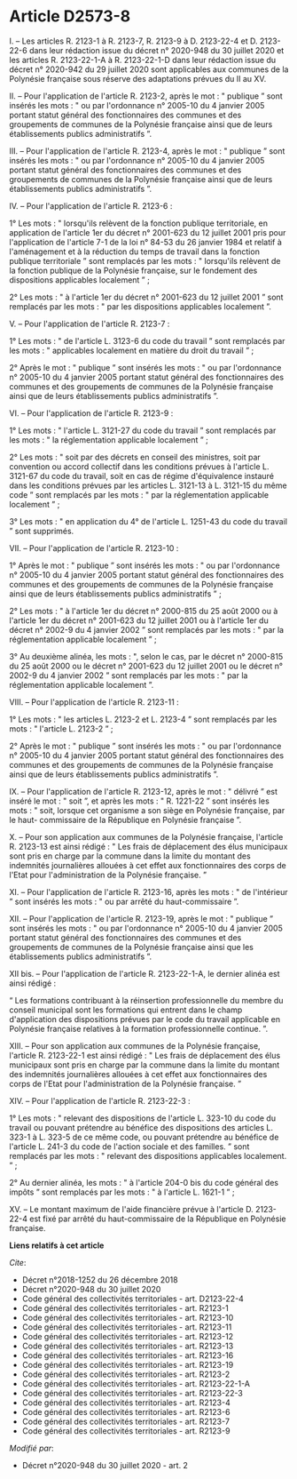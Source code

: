# Article D2573-8

I. – Les articles R. 2123-1 à R. 2123-7, R. 2123-9 à D. 2123-22-4 et D. 2123-22-6 dans leur rédaction issue du décret n°
2020-948 du 30 juillet 2020 et les articles R. 2123-22-1-A à R. 2123-22-1-D dans leur rédaction issue du décret n° 2020-942
du 29 juillet 2020 sont applicables aux communes de la Polynésie française sous réserve des adaptations prévues du II au XV. 

II. – Pour l'application de l'article R. 2123-2, après le mot : " publique ” sont insérés les mots : " ou par l'ordonnance n°
2005-10 du 4 janvier 2005 portant statut général des fonctionnaires des communes et des groupements de communes de la
Polynésie française ainsi que de leurs établissements publics administratifs ”. 

III. – Pour l'application de l'article R. 2123-4, après le mot : " publique ” sont insérés les mots : " ou par l'ordonnance
n° 2005-10 du 4 janvier 2005 portant statut général des fonctionnaires des communes et des groupements de communes de la
Polynésie française ainsi que de leurs établissements publics administratifs ”. 

IV. – Pour l'application de l'article R. 2123-6 : 

1° Les mots : " lorsqu'ils relèvent de la fonction publique territoriale, en application de l'article 1er du décret n°
2001-623 du 12 juillet 2001 pris pour l'application de l'article 7-1 de la loi n° 84-53 du 26 janvier 1984 et relatif à
l'aménagement et à la réduction du temps de travail dans la fonction publique territoriale ” sont remplacés par les mots : "
lorsqu'ils relèvent de la fonction publique de la Polynésie française, sur le fondement des dispositions applicables
localement ” ; 

2° Les mots : " à l'article 1er du décret n° 2001-623 du 12 juillet 2001 ” sont remplacés par les mots : " par les
dispositions applicables localement ”. 

V. – Pour l'application de l'article R. 2123-7 : 

1° Les mots : " de l'article L. 3123-6 du code du travail ” sont remplacés par les mots : " applicables localement en matière
du droit du travail ” ; 

2° Après le mot : " publique ” sont insérés les mots : " ou par l'ordonnance n° 2005-10 du 4 janvier 2005 portant statut
général des fonctionnaires des communes et des groupements de communes de la Polynésie française ainsi que de leurs
établissements publics administratifs ”. 

VI. – Pour l'application de l'article R. 2123-9 : 

1° Les mots : " l'article L. 3121-27 du code du travail ” sont remplacés par les mots : " la réglementation applicable
localement ” ; 

2° Les mots : " soit par des décrets en conseil des ministres, soit par convention ou accord collectif dans les conditions
prévues à l'article L. 3121-67 du code du travail, soit en cas de régime d'équivalence instauré dans les conditions prévues
par les articles L. 3121-13 à L. 3121-15 du même code ” sont remplacés par les mots : " par la réglementation applicable
localement ” ; 

3° Les mots : " en application du 4° de l'article L. 1251-43 du code du travail ” sont supprimés. 

VII. – Pour l'application de l'article R. 2123-10 : 

1° Après le mot : " publique ” sont insérés les mots : " ou par l'ordonnance n° 2005-10 du 4 janvier 2005 portant statut
général des fonctionnaires des communes et des groupements de communes de la Polynésie française ainsi que de leurs
établissements publics administratifs ” ; 

2° Les mots : " à l'article 1er du décret n° 2000-815 du 25 août 2000 ou à l'article 1er du décret n° 2001-623 du 12 juillet
2001 ou à l'article 1er du décret n° 2002-9 du 4 janvier 2002 ” sont remplacés par les mots : " par la réglementation
applicable localement ” ; 

3° Au deuxième alinéa, les mots : ", selon le cas, par le décret n° 2000-815 du 25 août 2000 ou le décret n° 2001-623 du 12
juillet 2001 ou le décret n° 2002-9 du 4 janvier 2002 ” sont remplacés par les mots : " par la réglementation applicable
localement ”. 

VIII. – Pour l'application de l'article R. 2123-11 : 

1° Les mots : " les articles L. 2123-2 et L. 2123-4 ” sont remplacés par les mots : " l'article L. 2123-2 ” ; 

2° Après le mot : " publique ” sont insérés les mots : " ou par l'ordonnance n° 2005-10 du 4 janvier 2005 portant statut
général des fonctionnaires des communes et des groupements de communes de la Polynésie française ainsi que de leurs
établissements publics administratifs ”. 

IX. – Pour l'application de l'article R. 2123-12, après le mot : " délivré ” est inséré le mot : " soit ”, et après les
mots : " R. 1221-22 ” sont insérés les mots : " soit, lorsque cet organisme a son siège en Polynésie française, par le haut-
commissaire de la République en Polynésie française ”. 

X. – Pour son application aux communes de la Polynésie française, l'article R. 2123-13 est ainsi rédigé : " Les frais de
déplacement des élus municipaux sont pris en charge par la commune dans la limite du montant des indemnités journalières
allouées à cet effet aux fonctionnaires des corps de l'Etat pour l'administration de la Polynésie française. ” 

XI. – Pour l'application de l'article R. 2123-16, après les mots : " de l'intérieur ” sont insérés les mots : " ou par arrêté
du haut-commissaire ”. 

XII. – Pour l'application de l'article R. 2123-19, après le mot : " publique ” sont insérés les mots : " ou par l'ordonnance
n° 2005-10 du 4 janvier 2005 portant statut général des fonctionnaires des communes et des groupements de communes de la
Polynésie française ainsi que les établissements publics administratifs ”. 

XII bis. – Pour l'application de l'article R. 2123-22-1-A, le dernier alinéa est ainsi rédigé : 

“ Les formations contribuant à la réinsertion professionnelle du membre du conseil municipal sont les formations qui entrent
dans le champ d'application des dispositions prévues par le code du travail applicable en Polynésie française relatives à la
formation professionnelle continue. ”. 

XIII. – Pour son application aux communes de la Polynésie française, l'article R. 2123-22-1 est ainsi rédigé : " Les frais de
déplacement des élus municipaux sont pris en charge par la commune dans la limite du montant des indemnités journalières
allouées à cet effet aux fonctionnaires des corps de l'Etat pour l'administration de la Polynésie française. ” 

XIV. – Pour l'application de l'article R. 2123-22-3 : 

1° Les mots : " relevant des dispositions de l'article L. 323-10 du code du travail ou pouvant prétendre au bénéfice des
dispositions des articles L. 323-1 à L. 323-5 de ce même code, ou pouvant prétendre au bénéfice de l'article L. 241-3 du code
de l'action sociale et des familles. ” sont remplacés par les mots : " relevant des dispositions applicables localement. ” ; 

2° Au dernier alinéa, les mots : " à l'article 204-0 bis du code général des impôts ” sont remplacés par les mots : " à
l'article L. 1621-1 ” ; 

XV. – Le montant maximum de l'aide financière prévue à l'article D. 2123-22-4 est fixé par arrêté du haut-commissaire de la
République en Polynésie française.

**Liens relatifs à cet article**

_Cite_:

  - Décret n°2018-1252 du 26 décembre 2018
  - Décret n°2020-948 du 30 juillet 2020
  - Code général des collectivités territoriales - art. D2123-22-4
  - Code général des collectivités territoriales - art. R2123-1
  - Code général des collectivités territoriales - art. R2123-10
  - Code général des collectivités territoriales - art. R2123-11
  - Code général des collectivités territoriales - art. R2123-12
  - Code général des collectivités territoriales - art. R2123-13
  - Code général des collectivités territoriales - art. R2123-16
  - Code général des collectivités territoriales - art. R2123-19
  - Code général des collectivités territoriales - art. R2123-2
  - Code général des collectivités territoriales - art. R2123-22-1-A
  - Code général des collectivités territoriales - art. R2123-22-3
  - Code général des collectivités territoriales - art. R2123-4
  - Code général des collectivités territoriales - art. R2123-6
  - Code général des collectivités territoriales - art. R2123-7
  - Code général des collectivités territoriales - art. R2123-9

_Modifié par_:

  - Décret n°2020-948 du 30 juillet 2020 - art. 2
